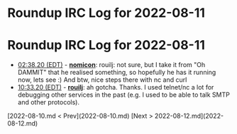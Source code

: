 # Roundup IRC Log for 2022-08-11 #
# Roundup IRC Log for 2022-08-11
* <a href="#02:38.20" id="02:38.20">02:38.20 (EDT)</a> - __[nomicon](https://github.com/nomicon)__: rouilj: not sure, but I take it from "Oh DAMMIT" that he realised something, so hopefully he has it running now, lets see :) And btw, nice steps there with nc and curl
* <a href="#10:33.20" id="10:33.20">10:33.20 (EDT)</a> - __[rouilj](https://github.com/rouilj)__: ah gotcha. Thanks. I used telnet/nc a lot for debugging other services in the past (e.g. I used to be able to talk SMTP and other protocols).

<div class="inpage-footer">
[2022-08-10.md < Prev](2022-08-10.md)
[Next > 2022-08-12.md](2022-08-12.md)
</div>
